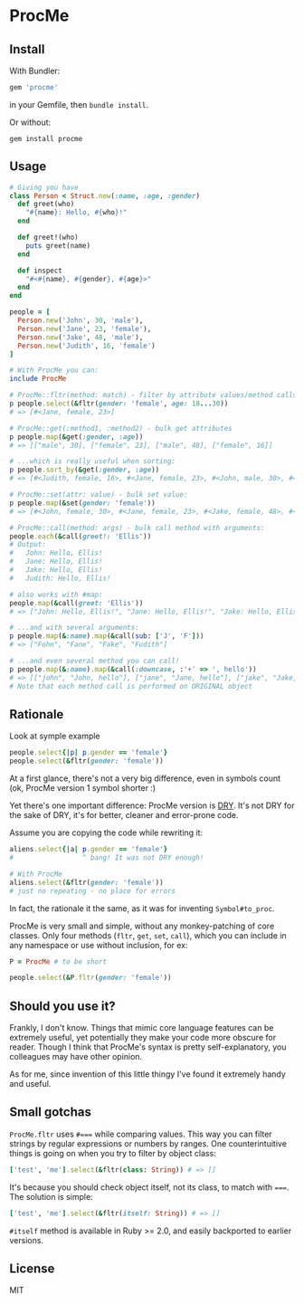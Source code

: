 # ProcMe

## Install
With Bundler:

```ruby
gem 'procme'
```

in your Gemfile, then `bundle install`.

Or without:
```
gem install procme
```

## Usage

```ruby
# Giving you have
class Person < Struct.new(:name, :age, :gender)
  def greet(who)
    "#{name}: Hello, #{who}!"
  end

  def greet!(who)
    puts greet(name)
  end

  def inspect
    "#<#{name}, #{gender}, #{age}>"
  end
end

people = [
  Person.new('John', 30, 'male'),
  Person.new('Jane', 23, 'female'),
  Person.new('Jake', 48, 'male'),
  Person.new('Judith', 16, 'female')
]

# With ProcMe you can:
include ProcMe

# ProcMe::fltr(method: match) - filter by attribute values/method calls:
p people.select(&fltr(gender: 'female', age: 18...30))
# => [#<Jane, female, 23>]

# ProcMe::get(:method1, :method2) - bulk get attributes
p people.map(&get(:gender, :age))
# => [["male", 30], ["female", 23], ["male", 48], ["female", 16]]

# ...which is really useful when sorting:
p people.sort_by(&get(:gender, :age))
# => [#<Judith, female, 16>, #<Jane, female, 23>, #<John, male, 30>, #<Jake, male, 48>]

# ProcMe::set(attr: value) - bulk set value:
p people.map(&set(gender: 'female'))
# => [#<John, female, 30>, #<Jane, female, 23>, #<Jake, female, 48>, #<Judith, female, 16>]

# ProcMe::call(method: args) - bulk call method with arguments:
people.each(&call(greet!: 'Ellis'))
# Output:
#   John: Hello, Ellis!
#   Jane: Hello, Ellis!
#   Jake: Hello, Ellis!
#   Judith: Hello, Ellis!

# also works with #map:
people.map(&call(greet: 'Ellis'))
# => ["John: Hello, Ellis!", "Jane: Hello, Ellis!", "Jake: Hello, Ellis!", "Judith: Hello, Ellis!"]

# ...and with several arguments:
p people.map(&:name).map(&call(sub: ['J', 'F']))
# => ["Fohn", "Fane", "Fake", "Fudith"]

# ...and even several method you can call!
p people.map(&:name).map(&call(:downcase, :'+' => ', hello'))
# => [["john", "John, hello"], ["jane", "Jane, hello"], ["jake", "Jake, hello"], ["judith", "Judith, hello"]]
# Note that each method call is performed on ORIGINAL object
```

## Rationale

Look at symple example

```ruby
people.select{|p| p.gender == 'female'}
people.select(&fltr(gender: 'female'))
```

At a first glance, there's not a very big difference,
even in symbols count (ok, ProcMe version 1 symbol shorter :)

Yet there's one important difference: ProcMe version is
[DRY](https://en.wikipedia.org/wiki/Don%27t_repeat_yourself). It's not
DRY for the sake of DRY, it's for better, cleaner and error-prone code.

Assume you are copying the code while rewriting it:

```ruby
aliens.select{|a| p.gender == 'female'}
#                 ^ bang! It was not DRY enough!

# With ProcMe
aliens.select(&fltr(gender: 'female'))
# just no repeating - no place for errors
```

In fact, the rationale it the same, as it was for inventing `Symbol#to_proc`.

ProcMe is very small and simple, without any monkey-patching of core classes.
Only four methods (`fltr`, `get`, `set`, `call`), which you can include
in any namespace or use without inclusion, for ex:

```ruby
P = ProcMe # to be short

people.select(&P.fltr(gender: 'female'))
```

## Should you use it?

Frankly, I don't know. Things that mimic core language features can be
extremely useful, yet potentially they make your code more obscure for
reader. Though I think that ProcMe's syntax is pretty self-explanatory,
you colleagues may have other opinion.

As for me, since invention of this little thingy I've found it extremely
handy and useful.

## Small gotchas

`ProcMe.fltr` uses `#===` while comparing values. This way you can filter
strings by regular expressions or numbers by ranges. One counterintuitive
things is going on when you try to filter by object class:

```ruby
['test', 'me'].select(&fltr(class: String)) # => []
```

It's because you should check object itself, not its class, to match with
`===`. The solution is simple:

```ruby
['test', 'me'].select(&fltr(itself: String)) # => []
```

`#itself` method is available in Ruby >= 2.0, and easily backported to
earlier versions.

## License

MIT
